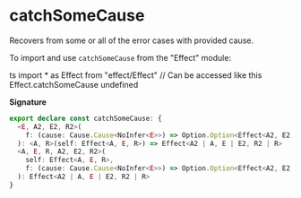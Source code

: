 # catchSomeCause

Recovers from some or all of the error cases with provided cause.

To import and use `catchSomeCause` from the "Effect" module:

ts
import \* as Effect from "effect/Effect"
// Can be accessed like this
Effect.catchSomeCause
undefined

**Signature**

```ts
export declare const catchSomeCause: {
  <E, A2, E2, R2>(
    f: (cause: Cause.Cause<NoInfer<E>>) => Option.Option<Effect<A2, E2, R2>>
  ): <A, R>(self: Effect<A, E, R>) => Effect<A2 | A, E | E2, R2 | R>
  <A, E, R, A2, E2, R2>(
    self: Effect<A, E, R>,
    f: (cause: Cause.Cause<NoInfer<E>>) => Option.Option<Effect<A2, E2, R2>>
  ): Effect<A2 | A, E | E2, R2 | R>
}
```
